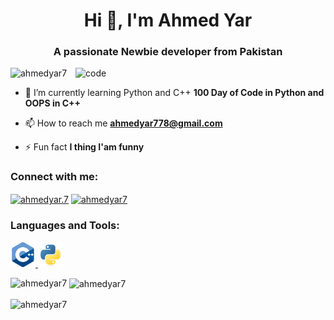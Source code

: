 <h1 align="center">Hi 👋, I'm Ahmed Yar</h1>
<h3 align="center">A passionate Newbie developer from Pakistan</h3>

<img align="right" alt="code" width="400" src="https://media3.giphy.com/media/v1.Y2lkPTc5MGI3NjExbjlla2Jpd2MxNjV3YTJ6OTNseHIxdDNuZzNiazV3N21zeDExd2R4MiZlcD12MV9pbnRlcm5hbF9naWZfYnlfaWQmY3Q9Zw/xUA7bdpLxQhsSQdyog/giphy.gif">

<p align="left"> <img src="https://komarev.com/ghpvc/?username=ahmedyar7&label=Profile%20views&color=0e75b6&style=flat" alt="ahmedyar7" /> </p>

- 🌱 I’m currently learning Python and C++ **100 Day of Code in Python and OOPS in C++**

- 📫 How to reach me **ahmedyar778@gmail.com**

- ⚡ Fun fact **I thing I'am funny**

<h3 align="left">Connect with me:</h3>
<p align="left">
<a href="https://instagram.com/ahmedyar.7" target="blank"><img align="center" src="https://raw.githubusercontent.com/rahuldkjain/github-profile-readme-generator/master/src/images/icons/Social/instagram.svg" alt="ahmedyar.7" height="30" width="40" /></a>
<a href="https://auth.geeksforgeeks.org/user/ahmedyar7" target="blank"><img align="center" src="https://raw.githubusercontent.com/rahuldkjain/github-profile-readme-generator/master/src/images/icons/Social/geeks-for-geeks.svg" alt="ahmedyar7" height="30" width="40" /></a>
</p>

<h3 align="left">Languages and Tools:</h3>
<p align="left"> <a href="https://www.w3schools.com/cpp/" target="_blank" rel="noreferrer"> <img src="https://raw.githubusercontent.com/devicons/devicon/master/icons/cplusplus/cplusplus-original.svg" alt="cplusplus" width="40" height="40"/> </a> <a href="https://www.python.org" target="_blank" rel="noreferrer"> <img src="https://raw.githubusercontent.com/devicons/devicon/master/icons/python/python-original.svg" alt="python" width="40" height="40"/> </a> </p>

<p><img align="left" src="https://github-readme-stats.vercel.app/api/top-langs?username=ahmedyar7&show_icons=true&locale=en&layout=compact" alt="ahmedyar7" /></p>

<p>&nbsp;<img align="center" src="https://github-readme-stats.vercel.app/api?username=ahmedyar7&show_icons=true&locale=en" alt="ahmedyar7" /></p>

<p><img align="center" src="https://github-readme-streak-stats.herokuapp.com/?user=ahmedyar7&" alt="ahmedyar7" /></p>
